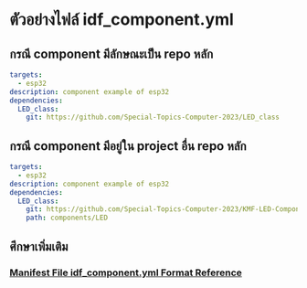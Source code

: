 # ตัวอย่างไฟล์ idf_component.yml

## กรณี component มีลักษณะเป็น repo หลัก
``` yml
targets:
  - esp32
description: component example of esp32
dependencies:
  LED_class:
    git: https://github.com/Special-Topics-Computer-2023/LED_class
```

## กรณี component มีอยู่ใน project อื่น repo หลัก
``` yml
targets:
  - esp32
description: component example of esp32
dependencies:
  LED_class:
    git: https://github.com/Special-Topics-Computer-2023/KMF-LED-Component
    path: components/LED
```


## ศึกษาเพิ่มเติม

### [Manifest File idf_component.yml Format Reference](https://docs.espressif.com/projects/idf-component-manager/en/latest/reference/manifest_file.html)